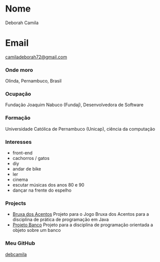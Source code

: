 # Nome
Deborah Camila

# Email
camiladeborah72@gmail.com

### Onde moro
Olinda, Pernambuco, Brasil

### Ocupação
Fundação Joaquim Nabuco (Fundaj), Desenvolvedora de Software 

### Formação
Universidade Católica de Pernambuco (Unicap), ciência da computação

### Interesses
- front-end
- cachorros / gatos
- diy
- andar de bike
- ler
- cinema
- escutar músicas dos anos 80 e 90
- dançar na frente do espelho


### Projects
- [Bruxa dos Acentos](https://github.com/debcamila/bruxa-dos-acentos) Projeto para o Jogo Bruxa dos Acentos para a disciplina de prática de programação em Java
- [Projeto Banco](https://github.com/debcamila/projeto-poo) Projeto para a disciplina de programação orientada a objeto sobre um banco

### Meu GitHub
[debcamila](https://github.com/debcamila)